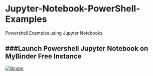 # Jupyter-Notebook-PowerShell-Examples
Powershell Examples using Jupyter Notebooks

###Launch Powershell Jupyter Notebook on MyBinder Free Instance
-
[![Binder](https://mybinder.org/badge_logo.svg)](https://mybinder.org/v2/gh/jingsta/Jupyter-Notebook-PowerShell-Examples/master)
